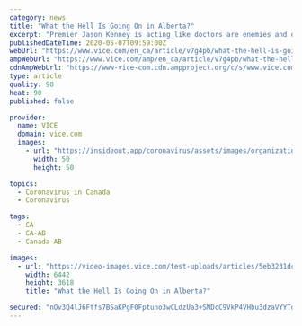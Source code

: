 ```yaml
---
category: news
title: "What the Hell Is Going On in Alberta?"
excerpt: "Premier Jason Kenney is acting like doctors are enemies and oil will save the day. Throw in the pandemic, and you gotta wonder, will Alberta be OK?"
publishedDateTime: 2020-05-07T09:59:00Z
webUrl: "https://www.vice.com/en_ca/article/v7g4pb/what-the-hell-is-going-on-in-alberta-jason-kenney-with-oil-coronavirus"
ampWebUrl: "https://www.vice.com/amp/en_ca/article/v7g4pb/what-the-hell-is-going-on-in-alberta-jason-kenney-with-oil-coronavirus"
cdnAmpWebUrl: "https://www-vice-com.cdn.ampproject.org/c/s/www.vice.com/amp/en_ca/article/v7g4pb/what-the-hell-is-going-on-in-alberta-jason-kenney-with-oil-coronavirus"
type: article
quality: 90
heat: 90
published: false

provider:
  name: VICE
  domain: vice.com
  images:
    - url: "https://insideout.app/coronavirus/assets/images/organizations/vice.com-50x50.jpg"
      width: 50
      height: 50

topics:
  - Coronavirus in Canada
  - Coronavirus

tags:
  - CA
  - CA-AB
  - Canada-AB

images:
  - url: "https://video-images.vice.com/test-uploads/articles/5eb3231dc52489009d48393a/lede/1588800880970-22394616.jpeg?crop=1xw:0.8426xh;0xw,0.1183xh"
    width: 6442
    height: 3618
    title: "What the Hell Is Going On in Alberta?"

secured: "nOv3Q4lJ6Ftfs7BSaKPgF0Fptuno3wCLdzUa3+SNDcC9VkP4VHbu3dzaVYYTdUOoxY99fs6QVjk6JD9R3p3DNUvoV9j4odDUodHRZQndyPuaJSzm+KyxGNeXVgdbIark85D1xPaxk5WG/97muMoX+5toUP4muFV/ojUnYi9NwiEaTn505ahhcF0G8738XZY3ElYMCcNGAKSbT/6JIhweRr1jbSFUF78/wSrwUY4pgRQTXkFnl0n/uIpqyMm+b+FxfzL6e50isXR7oiC1v56lGNaQDFjqpSgjIwUymd8gQassDTUkF5DUCN+G+eOLbsQ6;lsVGgHAHd4oIUq6/JNdS8g=="
---
```


